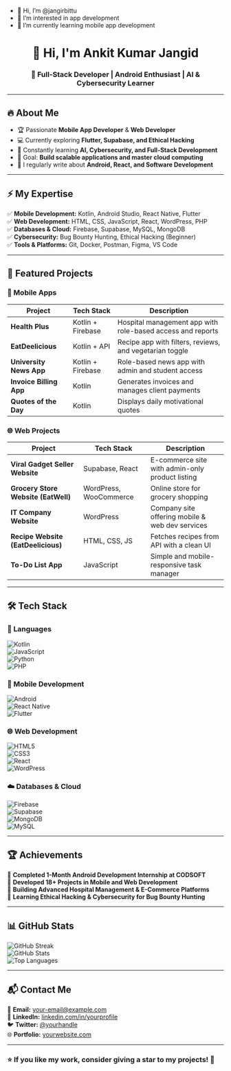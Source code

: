 - 👋 Hi, I’m @jangirbittu
- 👀 I’m interested in app development
- 🌱 I’m currently learning mobile app development

<!---
jangirbittu/jangirbittu is a ✨ special ✨ repository because its `README.md` (this file) appears on your GitHub profile.
You can click the Preview link to take a look at your changes.
--->
<h1 align="center">👋 Hi, I'm Ankit Kumar Jangid </h1>  
<h3 align="center">🚀 Full-Stack Developer | Android Enthusiast | AI & Cybersecurity Learner</h3>

---

## 🔥 About Me  
- 🏆 Passionate **Mobile App Developer** & **Web Developer**  
- 💻 Currently exploring **Flutter, Supabase, and Ethical Hacking**  
- 🌱 Constantly learning **AI, Cybersecurity, and Full-Stack Development**  
- 🎯 Goal: **Build scalable applications and master cloud computing**  
- 📝 I regularly write about **Android, React, and Software Development**  

---

## ⚡ My Expertise  
✅ **Mobile Development:** Kotlin, Android Studio, React Native, Flutter  
✅ **Web Development:** HTML, CSS, JavaScript, React, WordPress, PHP  
✅ **Databases & Cloud:** Firebase, Supabase, MySQL, MongoDB  
✅ **Cybersecurity:** Bug Bounty Hunting, Ethical Hacking (Beginner)  
✅ **Tools & Platforms:** Git, Docker, Postman, Figma, VS Code  

---

## 🚀 Featured Projects  
### 📱 Mobile Apps  
| Project | Tech Stack | Description |  
|---------|-----------|-------------|  
| **Health Plus** | Kotlin + Firebase | Hospital management app with role-based access and reports |  
| **EatDeelicious** | Kotlin + API | Recipe app with filters, reviews, and vegetarian toggle |  
| **University News App** | Kotlin + Firebase | Role-based news app with admin and student access |  
| **Invoice Billing App** | Kotlin | Generates invoices and manages client payments |  
| **Quotes of the Day** | Kotlin | Displays daily motivational quotes |  

### 🌐 Web Projects  
| Project | Tech Stack | Description |  
|---------|-----------|-------------|  
| **Viral Gadget Seller Website** | Supabase, React | E-commerce site with admin-only product listing |  
| **Grocery Store Website (EatWell)** | WordPress, WooCommerce | Online store for grocery shopping |  
| **IT Company Website** | WordPress | Company site offering mobile & web dev services |  
| **Recipe Website (EatDeelicious)** | HTML, CSS, JS | Fetches recipes from API with a clean UI |  
| **To-Do List App** | JavaScript | Simple and mobile-responsive task manager |  

---

## 🛠️ Tech Stack  
### 🚀 Languages  
![Kotlin](https://img.shields.io/badge/Kotlin-%230095D5.svg?style=flat&logo=kotlin&logoColor=white)  
![JavaScript](https://img.shields.io/badge/JavaScript-%23F7DF1E.svg?style=flat&logo=javascript&logoColor=black)  
![Python](https://img.shields.io/badge/Python-%233776AB.svg?style=flat&logo=python&logoColor=white)  
![PHP](https://img.shields.io/badge/PHP-%23777BB4.svg?style=flat&logo=php&logoColor=white)  

### 📲 Mobile Development  
![Android](https://img.shields.io/badge/Android-%2300C853.svg?style=flat&logo=android&logoColor=white)  
![React Native](https://img.shields.io/badge/React%20Native-%2361DAFB.svg?style=flat&logo=react&logoColor=black)  
![Flutter](https://img.shields.io/badge/Flutter-%2302569B.svg?style=flat&logo=flutter&logoColor=white)  

### 🌐 Web Development  
![HTML5](https://img.shields.io/badge/HTML5-%23E34F26.svg?style=flat&logo=html5&logoColor=white)  
![CSS3](https://img.shields.io/badge/CSS3-%231572B6.svg?style=flat&logo=css3&logoColor=white)  
![React](https://img.shields.io/badge/React-%2361DAFB.svg?style=flat&logo=react&logoColor=black)  
![WordPress](https://img.shields.io/badge/WordPress-%23117AC9.svg?style=flat&logo=wordpress)  

### ☁️ Databases & Cloud  
![Firebase](https://img.shields.io/badge/Firebase-%23039BE5.svg?style=flat&logo=firebase)  
![Supabase](https://img.shields.io/badge/Supabase-%233ECF8E.svg?style=flat&logo=supabase)  
![MongoDB](https://img.shields.io/badge/MongoDB-%2347A248.svg?style=flat&logo=mongodb&logoColor=white)  
![MySQL](https://img.shields.io/badge/MySQL-%234479A1.svg?style=flat&logo=mysql&logoColor=white)  

---

## 🏆 Achievements  
🏅 **Completed 1-Month Android Development Internship at CODSOFT**  
🏅 **Developed 18+ Projects in Mobile and Web Development**  
🏅 **Building Advanced Hospital Management & E-Commerce Platforms**  
🏅 **Learning Ethical Hacking & Cybersecurity for Bug Bounty Hunting**  

---

## 📊 GitHub Stats  
![GitHub Streak](https://streak-stats.demolab.com?user=your-username&theme=radical&hide_border=true)  
![GitHub Stats](https://github-readme-stats.vercel.app/api?username=your-username&show_icons=true&theme=radical)  
![Top Languages](https://github-readme-stats.vercel.app/api/top-langs/?username=your-username&layout=compact&theme=radical)  

---

## 📬 Contact Me  
📧 **Email:** [your-email@example.com](mailto:your-email@example.com)  
💼 **LinkedIn:** [linkedin.com/in/yourprofile](#)  
🐦 **Twitter:** [@yourhandle](#)  
🌐 **Portfolio:** [yourwebsite.com](#)  

---

### **⭐ If you like my work, consider giving a star to my projects!** 🌟  
